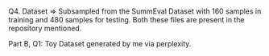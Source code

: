 ### 
Q4. Dataset => Subsampled from the SummEval Dataset with 160 samples in training and 480 samples for testing.
Both these files are present in the repository mentioned.

Part B, Q1:
Toy Dataset generated by me via perplexity.